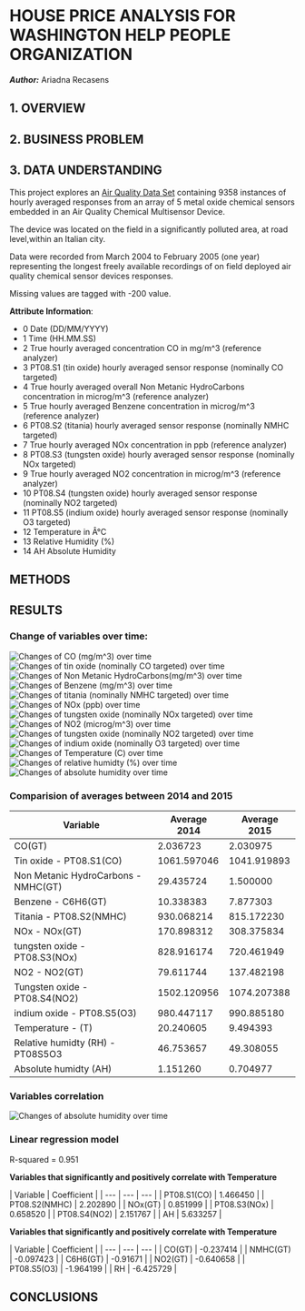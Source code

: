 # HOUSE PRICE ANALYSIS FOR WASHINGTON HELP PEOPLE ORGANIZATION

***Author:*** Ariadna Recasens





## 1. OVERVIEW

## 2. BUSINESS PROBLEM

## 3. DATA UNDERSTANDING
This project explores an [Air Quality Data Set](https://archive.ics.uci.edu/ml/datasets/Air+Quality) containing 9358 instances of hourly averaged responses from an array of 5 metal oxide chemical sensors embedded in an Air Quality Chemical Multisensor Device. 

The device was located on the field in a significantly polluted area, at road level,within an Italian city. 

Data were recorded from March 2004 to February 2005 (one year) representing the longest freely available recordings of on field deployed air quality chemical sensor devices responses. 

Missing values are tagged with -200 value.

**Attribute Information**:
* 0 Date (DD/MM/YYYY)
* 1 Time (HH.MM.SS)
* 2 True hourly averaged concentration CO in mg/m^3 (reference analyzer)
* 3 PT08.S1 (tin oxide) hourly averaged sensor response (nominally CO targeted)
* 4 True hourly averaged overall Non Metanic HydroCarbons concentration in microg/m^3 (reference analyzer)
* 5 True hourly averaged Benzene concentration in microg/m^3 (reference analyzer)
* 6 PT08.S2 (titania) hourly averaged sensor response (nominally NMHC targeted)
* 7 True hourly averaged NOx concentration in ppb (reference analyzer)
* 8 PT08.S3 (tungsten oxide) hourly averaged sensor response (nominally NOx targeted)
* 9 True hourly averaged NO2 concentration in microg/m^3 (reference analyzer)
* 10 PT08.S4 (tungsten oxide) hourly averaged sensor response (nominally NO2 targeted)
* 11 PT08.S5 (indium oxide) hourly averaged sensor response (nominally O3 targeted)
* 12 Temperature in Â°C
* 13 Relative Humidity (%)
* 14 AH Absolute Humidity

## METHODS 




## RESULTS

### Change of variables over time:

![Changes of CO (mg/m^3) over time](./images/COGT.png)
![Changes of tin oxide (nominally CO targeted) over time](./images/PT08S1CO.png)
![Changes of Non Metanic HydroCarbons(mg/m^3) over time](./images/NMHCGT.png)
![Changes of Benzene (mg/m^3) over time](./images/C6H6GT.png)
![Changes of titania (nominally NMHC targeted) over time](./images/PT08S2NMHC.png)
![Changes of NOx (ppb) over time](./images/NOxGT.png)
![Changes of tungsten oxide (nominally NOx targeted) over time](./images/PT08S3NOx.png)
![Changes of NO2 (microg/m^3) over time](./images/NO2GT.png)
![Changes of tungsten oxide (nominally NO2 targeted) over time](./images/PT08S4NO2.png)
![Changes of indium oxide (nominally O3 targeted) over time](./images/PT08S5O3.png)
![Changes of Temperature (C) over time](./images/T.png)
![Changes of relative humidty (%) over time](./images/RH.png)
![Changes of absolute humidity over time](./images/AH.png)

### Comparision of averages between 2014 and 2015 
| Variable | Average 2014 | Average 2015 |
| --- | --- | --- |
| CO(GT) | 2.036723 | 2.030975 |
| Tin oxide - PT08.S1(CO) | 1061.597046 | 1041.919893 |
| Non Metanic HydroCarbons - NMHC(GT) | 29.435724 |1.500000 |
| Benzene - C6H6(GT) | 10.338383 | 7.877303 |
| Titania - PT08.S2(NMHC) | 930.068214 | 815.172230 |
| NOx - NOx(GT) | 170.898312 | 308.375834 |
| tungsten oxide - PT08.S3(NOx)| 828.916174 | 720.461949 |
| NO2 - NO2(GT) | 79.611744 | 137.482198 |
| Tungsten oxide -  PT08.S4(NO2)| 1502.120956 | 1074.207388 |
| indium oxide - PT08.S5(O3) | 980.447117 | 990.885180 |
| Temperature - (T) | 20.240605 | 9.494393 |
| Relative humidty (RH)  - PT08S5O3 | 46.753657 | 49.308055 |
| Absolute humidty (AH) | 1.151260 | 0.704977 |

### Variables correlation

![Changes of absolute humidity over time](./images/heatmap.png)

### Linear regression model
R-squared = 0.951

**Variables that significantly and positively correlate with Temperature** 

| Variable | Coefficient |
| --- | --- | --- |
| PT08.S1(CO) | 1.466450 |
| PT08.S2(NMHC) | 2.202890 |
| NOx(GT) | 0.851999 |
| PT08.S3(NOx) | 0.658520 |
| PT08.S4(NO2) | 2.151767 |
| AH | 5.633257 |


**Variables that significantly and positively correlate with Temperature** 

| Variable | Coefficient |
| --- | --- | --- |
| CO(GT) | -0.237414 |
| NMHC(GT) | -0.097423 |
| C6H6(GT) | -0.91671 |
| NO2(GT) | -0.640658 |
| PT08.S5(O3) | -1.964199 |
| RH | -6.425729 |



## CONCLUSIONS




